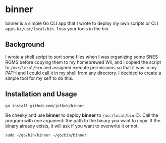 # binner

binner is a simple Go CLI app that I wrote to deploy my own scripts or CLI apps to `/usr/local/bin`. Toss your tools in the bin.

## Background
I wrote a shell script to sort some files when I was organizing some SNES ROMS before copying them to my homebrewed Wii, and I copied the script to `/usr/local/bin` and assigned execute permissions so that it was in my PATH and I could call it in my shell from any directory. I decided to create a simple tool for my self to do this.

## Installation and Usage
```bash
go install github.com/jetkub/binner
```

Be cheeky and use **binner** to deploy **binner** to `/usr/local/bin` 😉. Call the program with one argument: the path to the binary you want to copy. If the binary already exists, it will ask if you want to overwrite it or not.
```
sudo ~/go/bin/binner ~/go/bin/binner
```
